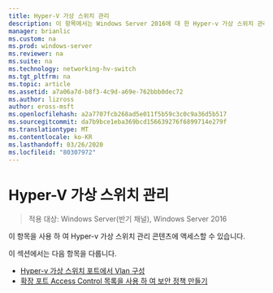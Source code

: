 ```yaml
---
title: Hyper-V 가상 스위치 관리
description: 이 항목에서는 Windows Server 2016에 대 한 Hyper-v 가상 스위치 관리 콘텐츠에 대 한 링크를 제공 합니다.
manager: brianlic
ms.custom: na
ms.prod: windows-server
ms.reviewer: na
ms.suite: na
ms.technology: networking-hv-switch
ms.tgt_pltfrm: na
ms.topic: article
ms.assetid: a7a06a7d-b8f3-4c9d-a69e-762bbb0dec72
ms.author: lizross
author: eross-msft
ms.openlocfilehash: a2a7707fcb268ad5e011f5b59c3c0c9a36d5b517
ms.sourcegitcommit: da7b9bce1eba369bcd156639276f6899714e279f
ms.translationtype: MT
ms.contentlocale: ko-KR
ms.lasthandoff: 03/26/2020
ms.locfileid: "80307972"
---
```

# <a name="manage-hyper-v-virtual-switch"></a>Hyper-V 가상 스위치 관리

>적용 대상: Windows Server(반기 채널), Windows Server 2016

이 항목을 사용 하 여 Hyper-v 가상 스위치 관리 콘텐츠에 액세스할 수 있습니다.

이 섹션에서는 다음 항목을 다룹니다.

- [Hyper-v 가상 스위치 포트에서 Vlan 구성](Configure-and-View-VLAN-Settings-on-Hyper-V-Virtual-Switch-Ports.md)
- [확장 포트 Access Control 목록을 사용 하 여 보안 정책 만들기](Create-Security-Policies-with-Extended-Port-Access-Control-Lists.md)


